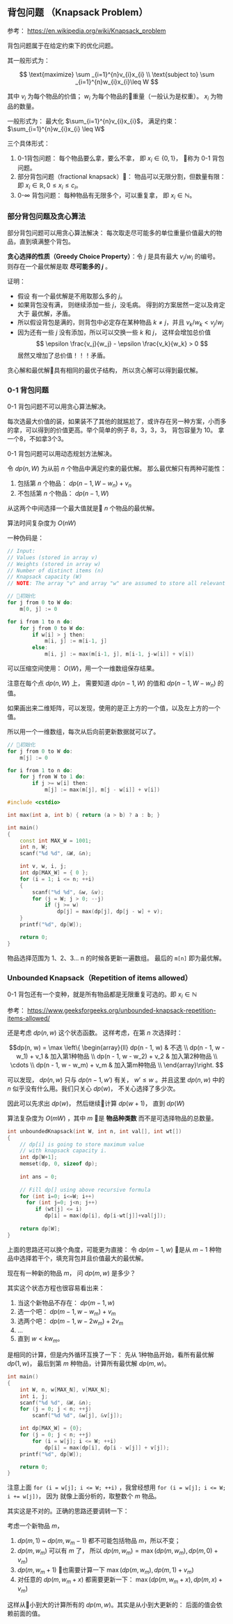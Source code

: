 

## 背包问题 （Knapsack Problem）

参考： https://en.wikipedia.org/wiki/Knapsack_problem

背包问题属于在给定约束下的优化问题。

其一般形式为：

$$
\text{maximize}  \sum _{i=1}^{n}v_{i}x_{i} \\
\text{subject to} \sum _{i=1}^{n}w_{i}x_{i}\leq W  
$$

其中 $v_i$ 为每个物品的价值； $w_i$ 为每个物品的重量（一般认为是权重）。 $x_i$ 为物品的数量。

一般形式为： 最大化 $\sum_{i=1}^{n}v_{i}x_{i}$， 满足约束： $\sum_{i=1}^{n}w_{i}x_{i} \leq W$

三个具体形式：

1. 0-1背包问题： 每个物品要么拿，要么不拿， 即 $x_i \in \{0, 1\}$， 称为 0-1 背包问题。
2. 部分背包问题（fractional knapsack）： 物品可以无限分割，但数量有限： 即 $x_i \in \mathbb{R}, 0 \leq x_i \leq c_i$。
3. 0-$\infty$ 背包问题： 每种物品有无限多个，可以重复拿， 即 $x_i \in \mathbb{N}$。

### 部分背包问题及贪心算法

部分背包问题可以用贪心算法解决： 每次取走尽可能多的单位重量价值最大的物品，直到填满整个背包。

**贪心选择的性质（Greedy Choice Property）**：令 $j$ 是具有最大 $v_i/w_i$ 的编号。 则存在一个最优解是取 **尽可能多的 $j$** 。

证明：

- 假设 有一个最优解是不用取那么多的 $j$。
- 如果背包没有满， 则继续添加一些 $j$，没毛病。 得到的方案居然一定以及肯定大于 最优解，矛盾。
- 所以假设背包是满的，则背包中必定存在某种物品 $k \neq j$，并且 $v_k / w_k < v_j / w_j$
- 因为还有一些 $j$ 没有添加，所以可以交换一些 $k$ 和 $j$， 这样会增加总价值
$$ \epsilon \frac{v_j}{w_j} - \epsilon \frac{v_k}{w_k} > 0 $$
居然又增加了总价值！！！矛盾。

贪心解和最优解具有相同的最优子结构， 所以贪心解可以得到最优解。


### 0-1 背包问题

0-1 背包问题不可以用贪心算法解决。

每次选最大价值的装，如果装不了其他的就尴尬了，或许存在另一种方案，小而多的拿，可以得到的价值更高。举个简单的例子 8，3，3，3， 背包容量为 10。 拿一个8，不如拿3个3。

0-1 背包问题可以用动态规划方法解决。

令 $dp(n, W)$ 为从前 $n$ 个物品中满足约束的最优解。 那么最优解只有两种可能性：

1. 包括第 $n$ 个物品： $dp(n - 1, W - w_n) + v_n$
2. 不包括第 $n$ 个物品： $dp(n - 1, W)$

从这两个中间选择一个最大值就是 $n$ 个物品的最优解。

算法时间复杂度为 $O(nW)$


一种伪码是：

```cpp
// Input:
// Values (stored in array v)
// Weights (stored in array w)
// Number of distinct items (n)
// Knapsack capacity (W)
// NOTE: The array "v" and array "w" are assumed to store all relevant values starting at index 1.

// 初始化
for j from 0 to W do:
    m[0, j] := 0

for i from 1 to n do:
    for j from 0 to W do:
        if w[i] > j then:
            m[i, j] := m[i-1, j]
        else:
            m[i, j] := max(m[i-1, j], m[i-1, j-w[i]] + v[i])
```

可以压缩空间使用： $O(W)$，用一个一维数组保存结果。

注意在每个点  $dp(n, W)$ 上， 需要知道 $dp(n - 1, W)$ 的值和 $dp(n - 1, W - w_n)$ 的值。

如果画出来二维矩阵，可以发现，使用的是正上方的一个值，以及左上方的一个值。

所以用一个一维数组，每次从后向前更新数据就可以了。

```cpp
// 初始化
for j from 0 to W do:
    m[j] := 0

for i from 1 to n do:
    for j from W to 1 do:
        if j >= w[i] then:
            m[j] := max(m[j], m[j - w[i]] + v[i])
```
```cpp
#include <cstdio>

int max(int a, int b) { return (a > b) ? a : b; }

int main()
{
    const int MAX_W = 1001;
    int n, W;
    scanf("%d %d", &W, &n);

    int v, w, i, j;
    int dp[MAX_W] = { 0 };
    for (i = 1; i <= n; ++i)
    {
        scanf("%d %d", &w, &v);
        for (j = W; j > 0; --j)
            if (j >= w)
                dp[j] = max(dp[j], dp[j - w] + v);
    }
    printf("%d", dp[W]);

    return 0;
}
```

物品选择范围为 1、2、3... n 的时候各更新一遍数组。 最后的 `m[n]` 即为最优解。


### Unbounded Knapsack（Repetition of items allowed）

0-1 背包还有一个变种，就是所有物品都是无限重复可选的。即 $x_i \in \mathbb{N}$

参考： https://www.geeksforgeeks.org/unbounded-knapsack-repetition-items-allowed/

还是考虑 $dp(n, w)$ 这个状态函数。 这样考虑，在第 $n$ 次选择时： 

$$dp(n, w) = \max
\left\{ \begin{array}{ll}
dp(n - 1, w) & 不选 \\
dp(n - 1, w - w_1) + v_1  & 加入第1种物品 \\
dp(n - 1, w - w_2) + v_2  & 加入第2种物品 \\
\cdots \\
dp(n - 1, w - w_m) + v_m  & 加入第m种物品 \\
\end{array}\right.
$$

可以发现， $dp(n, w)$ 只与 $dp(n - 1, w')$ 有关， $w' \leq w$ 。并且这里 $dp(n, w)$ 中的 $n$ 似乎没有什么用。我们只关心 $dp(w)$， 不关心选择了多少次。

因此可以先求出 $dp(w)$， 然后继续计算 $dp(w + 1)$， 直到 $dp(W)$

算法复杂度为 $O(mW)$ ，其中 $m$ 是 **物品种类数** 而不是可选择物品的总数量。

```cpp
int unboundedKnapsack(int W, int n, int val[], int wt[])
{
    // dp[i] is going to store maximum value
    // with knapsack capacity i.
    int dp[W+1];
    memset(dp, 0, sizeof dp);
 
    int ans = 0;
 
    // Fill dp[] using above recursive formula
    for (int i=0; i<=W; i++)
      for (int j=0; j<n; j++)
         if (wt[j] <= i)
            dp[i] = max(dp[i], dp[i-wt[j]]+val[j]);
 
    return dp[W];
}
```

上面的思路还可以换个角度，可能更为直接： 令 $dp(m-1, w)$ 是从 $m-1$ 种物品中选择若干个，填充背包并且价值最大的最优解。

现在有一种新的物品 $m$， 问 $dp(m, w)$ 是多少？

其实这个状态方程也很容易看出来：

1. 当这个新物品不存在： $dp(m-1, w)$
2. 选一个吧： $dp(m-1, w - w_m) + v_m$
3. 选两个吧： $dp(m-1, w - 2w_m) + 2v_m$
4. ...
5. 直到 $w < kw_m$。

是相同的计算，但是内外循环互换了一下： 先从 1种物品开始，看所有最优解 $dp(1, w)$， 最后到第 $m$ 种物品，计算所有最优解 $dp(m, w)$。

```cpp
int main()
{
    int W, n, w[MAX_N], v[MAX_N];
    int i, j;
    scanf("%d %d", &W, &n);
    for (j = 0; j < n; ++j)
        scanf("%d %d", &w[j], &v[j]);

    int dp[MAX_W] = {0};
    for (j = 0; j < n; ++j)
        for (i = w[j]; i <= W; ++i)
            dp[i] = max(dp[i], dp[i - w[j]] + v[j]);
    printf("%d", dp[W]);

    return 0;
}
```

注意上面 `for (i = w[j]; i <= W; ++i)` ，我曾经想用 `for (i = w[j]; i <= W; i += w[j])`， 因为 就像上面分析的，取整数个 $m$ 物品。

其实这是不对的。正确的思路还要调转一下：

考虑一个新物品 $m$，

1. $dp(m, 1)$ ~ $dp(m, w_m - 1)$ 都不可能包括物品 $m$，所以不变；
2. $dp(m, w_m)$ 可以有 $m$ 了， 所以 $dp(m, w_m) = \max(dp(m, w_m), dp(m, 0) + v_m)$
3. $dp(m, w_m + 1)$ 也需要计算一下 $\max(dp(m, w_m), dp(m, 1) + v_m)$
4. 对任意的 $dp(m, w_m + x)$ 都需要更新一下： $\max{(dp(m, w_m + x), dp(m, x) + v_m)}$

这样从小到大的计算所有的 $dp(m, w)$。其实是从小到大更新的： 后面的值会依赖前面的值。
